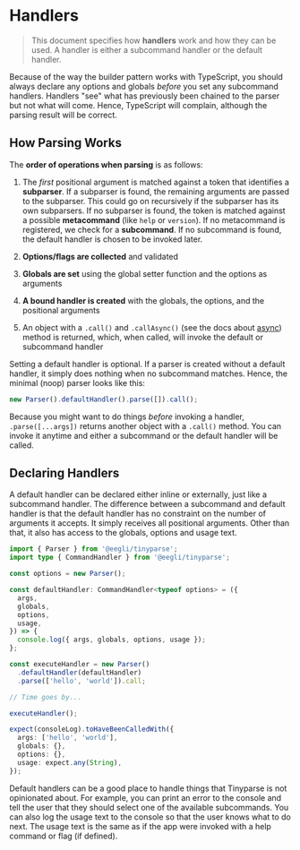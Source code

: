 # Handlers

> This document specifies how **handlers** work and how they can be used. A handler is either a subcommand handler or the default handler.

Because of the way the builder pattern works with TypeScript, you should always declare any options and globals _before_ you set any subcommand handlers. Handlers "see" what has previously been chained to the parser but not what will come. Hence, TypeScript will complain, although the parsing result will be correct.

## How Parsing Works

The **order of operations when parsing** is as follows:

1. The _first_ positional argument is matched against a token that identifies a **subparser**. If a subparser is found, the remaining arguments are passed to the subparser. This could go on recursively if the subparser has its own subparsers. If no subparser is found, the token is matched against a possible **metacommand** (like `help` or `version`). If no metacommand is registered, we check for a **subcommand**. If no subcommand is found, the default handler is chosen to be invoked later.

2. **Options/flags are collected** and validated
3. **Globals are set** using the global setter function and the options as arguments
4. **A bound handler is created** with the globals, the options, and the positional arguments
5. An object with a `.call()` and `.callAsync()` (see the docs about [async](/reference/async-operations.md)) method is returned, which, when called, will invoke the default or subcommand handler

Setting a default handler is optional. If a parser is created without a default handler, it simply does nothing when no subcommand matches. Hence, the minimal (noop) parser looks like this:

```ts
new Parser().defaultHandler().parse([]).call();
```

Because you might want to do things _before_ invoking a handler, `.parse([...args])` returns another object with a `.call()` method. You can invoke it anytime and either a subcommand or the default handler will be called.

## Declaring Handlers

A default handler can be declared either inline or externally, just like a subcommand handler. The difference between a subcommand and default handler is that the default handler has no constraint on the number of arguments it accepts. It simply receives all positional arguments. Other than that, it also has access to the globals, options and usage text.

```ts
import { Parser } from '@eegli/tinyparse';
import type { CommandHandler } from '@eegli/tinyparse';

const options = new Parser();

const defaultHandler: CommandHandler<typeof options> = ({
  args,
  globals,
  options,
  usage,
}) => {
  console.log({ args, globals, options, usage });
};

const executeHandler = new Parser()
  .defaultHandler(defaultHandler)
  .parse(['hello', 'world']).call;

// Time goes by...

executeHandler();

expect(consoleLog).toHaveBeenCalledWith({
  args: ['hello', 'world'],
  globals: {},
  options: {},
  usage: expect.any(String),
});
```

Default handlers can be a good place to handle things that Tinyparse is not opinionated about. For example, you can print an error to the console and tell the user that they should select one of the available subcommands. You can also log the usage text to the console so that the user knows what to do next. The usage text is the same as if the app were invoked with a help command or flag (if defined).
